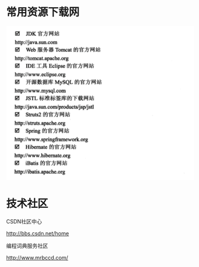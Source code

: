 # 常用资源下载网
![](imgs/ziyuan.png)

# 技术社区

CSDN社区中心

http://bbs.csdn.net/home

编程词典服务社区

http://www.mrbccd.com/
